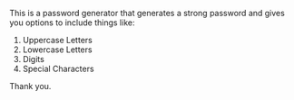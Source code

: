 This is a password generator that generates a strong password and gives you options to include things like:
1. Uppercase Letters
2. Lowercase Letters
3. Digits
4. Special Characters

Thank you.
